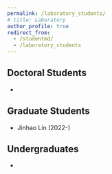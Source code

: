 ```yaml
---
permalink: /laboratory_students/
# title: Laboratory
author_profile: true
redirect_from: 
  - /studentmd/
  - /laboratory_students
---
```


Doctoral Students
--------
*

Graduate Students
--------
* Jinhao Lin (2022-)

Undergraduates
--------
* 
